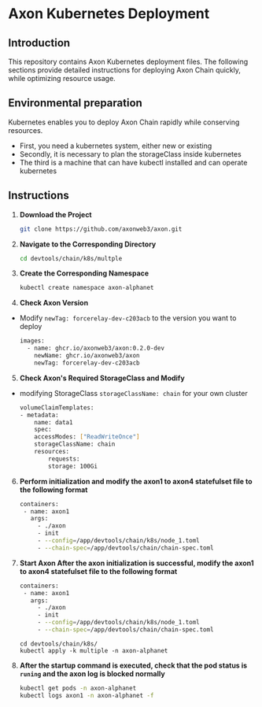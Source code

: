 # Axon Kubernetes Deployment

## Introduction
This repository contains Axon Kubernetes deployment files. The following sections provide detailed instructions for deploying Axon Chain quickly, while optimizing resource usage.

## Environmental preparation
Kubernetes enables you to deploy Axon Chain rapidly while conserving resources.

- First, you need a kubernetes system, either new or existing
- Secondly, it is necessary to plan the storageClass inside kubernetes
- The third is a machine that can have kubectl installed and can operate kubernetes


## Instructions

1. **Download the Project**

    ```bash
    git clone https://github.com/axonweb3/axon.git
    ```

2. **Navigate to the Corresponding Directory**
    ```bash
    cd devtools/chain/k8s/multple
    ```

3. **Create the Corresponding Namespace**
    ```bash
    kubectl create namespace axon-alphanet
    ```

4. **Check Axon Version**
-  Modify ```newTag: forcerelay-dev-c203acb``` to the version you want to deploy 

    ```bash
    images:
      - name: ghcr.io/axonweb3/axon:0.2.0-dev
        newName: ghcr.io/axonweb3/axon 
        newTag: forcerelay-dev-c203acb    
    
    ```

5. **Check Axon's Required StorageClass and Modify**
- modifying  StorageClass ```storageClassName: chain``` for your own cluster
    ```bash
    volumeClaimTemplates:
    - metadata:
        name: data1
        spec:
        accessModes: ["ReadWriteOnce"]
        storageClassName: chain
        resources:
            requests:
            storage: 100Gi    
    ```

6. **Perform initialization and modify the axon1 to axon4 statefulset file to the following format**

    ```bash
    containers:
     - name: axon1
       args:
         - ./axon
         - init
         - --config=/app/devtools/chain/k8s/node_1.toml
         - --chain-spec=/app/devtools/chain/chain-spec.toml    
    ```

7. **Start Axon After the axon initialization is successful, modify the axon1 to axon4 statefulset file to the following format**

    ```bash
    containers:
     - name: axon1
       args:
         - ./axon
         - init
         - --config=/app/devtools/chain/k8s/node_1.toml
         - --chain-spec=/app/devtools/chain/chain-spec.toml  
    ```
    ```
    cd devtools/chain/k8s/
    kubectl apply -k multiple -n axon-alphanet
    ```

8. **After the startup command is executed, check that the pod status is ```runing``` and the axon log is blocked normally**
    ```bash
    kubectl get pods -n axon-alphanet
    kubectl logs axon1 -n axon-alphanet -f 
    ```

